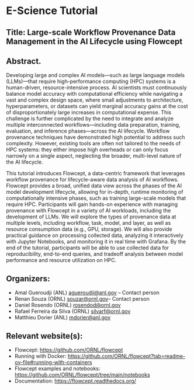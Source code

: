 # E-Science Tutorial

## Title: Large-scale Workflow Provenance Data Management in the AI Lifecycle using Flowcept

## Abstract. 

Developing large and complex AI models—such as large language models (LLMs)—that require high-performance computing (HPC) systems is a human-driven, resource-intensive process. AI scientists must continuously balance model accuracy with computational efficiency while navigating a vast and complex design space, where small adjustments to architecture, hyperparameters, or datasets can yield marginal accuracy gains at the cost of disproportionately large increases in computational expense. This challenge is further complicated by the need to integrate and analyze multiple interconnected workflows—including data preparation, training, evaluation, and inference phases—across the AI lifecycle. Workflow provenance techniques have demonstrated high potential to address such complexity. However, existing tools are often not tailored to the needs of HPC systems: they either impose high overheads or can only focus narrowly on a single aspect, neglecting the broader, multi-level nature of the AI lifecycle.

This tutorial introduces Flowcept, a data-centric framework that leverages workflow provenance for lifecycle-aware data analysis of AI workflows. Flowcept provides a broad, unified data view across the phases of the AI model development lifecycle, allowing for in-depth, runtime monitoring of computationally intensive phases, such as training large-scale models that require HPC. Participants will gain hands-on experience with managing provenance with Flowcept in a variety of AI workloads, including the development of LLMs. We will explore the types of provenance data at multiple levels, including workflow, task, model, and layer, as well as resource consumption data (e.g., GPU, storage). We will also provide practical guidance on processing collected data, analyzing it interactively with Jupyter Notebooks, and monitoring it in real time with Grafana. By the end of the tutorial, participants will be able to use collected data for reproducibility, end-to-end queries, and tradeoff analysis between model performance and resource utilization on HPC.

## Organizers:
- Amal Gueroudji (ANL) agueroudji@anl.gov – Contact person
- Renan Souza (ORNL) souzar@ornl.gov– Contact person
- Daniel Rosendo (ORNL) rosendod@ornl.gov
- Rafael Ferreira da Silva (ORNL) silvarf@ornl.gov
- Matthieu Dorier (ANL) mdorier@anl.gov

## Relevant website(s):
- Flowcept: https://github.com/ORNL/flowcept
- Running with Docker: https://github.com/ORNL/flowcept?tab=readme-ov-file#running-with-containers 
- Flowcept examples and notebooks: https://github.com/ORNL/flowcept/tree/main/notebooks
- Documentation: https://flowcept.readthedocs.org/

